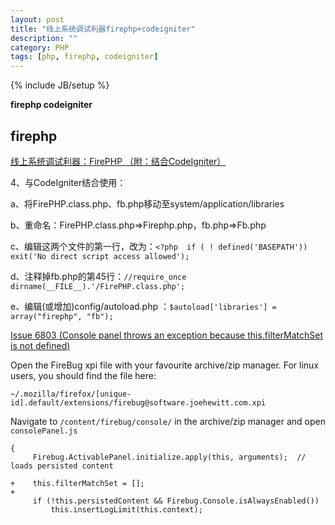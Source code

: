 ```yaml
---
layout: post
title: "线上系统调试利器firephp+codeigniter"
description: ""
category: PHP
tags: [php, firephp, codeigniter]
---
```

{% include JB/setup %}

**firephp codeigniter** 

## firephp ##

[线上系统调试利器：FirePHP （附：结合CodeIgniter）](http://blog.chinaunix.net/uid-16235175-id-3275031.html)

4、与CodeIgniter结合使用：

a、将FirePHP.class.php、fb.php移动至system/application/libraries 

b、重命名：FirePHP.class.php=>Firephp.php，fb.php=>Fb.php 

c、编辑这两个文件的第一行，改为：`<?php  if ( ! defined('BASEPATH')) exit('No direct script access allowed');` 

d、注释掉fb.php的第45行：`//require_once dirname(__FILE__).'/FirePHP.class.php';` 

e、编辑(或增加)config/autoload.php ：`$autoload['libraries'] = array("firephp", "fb");` 


[ Issue 6803 (Console panel throws an exception because this.filterMatchSet is not defined)](https://github.com/firebug/firebug/commit/b01414c03f260a1b12f68f7ec824c4afee67433c)


Open the FireBug xpi file with your favourite archive/zip manager. For linux users, you should find the file here:

    ~/.mozilla/firefox/[unique-id].default/extensions/firebug@software.joehewitt.com.xpi


Navigate to `/content/firebug/console/` in the archive/zip manager and open `consolePanel.js`

    {
         Firebug.ActivablePanel.initialize.apply(this, arguments);  // loads persisted content
 
    +    this.filterMatchSet = [];
    +
         if (!this.persistedContent && Firebug.Console.isAlwaysEnabled())
             this.insertLogLimit(this.context); 

